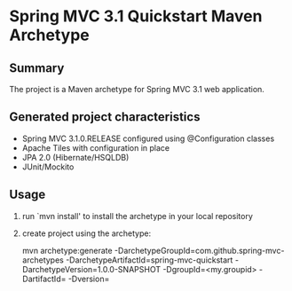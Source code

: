 Spring MVC 3.1 Quickstart Maven Archetype
=========================================

Summary
-------
The project is a Maven archetype for Spring MVC 3.1 web application.

Generated project characteristics
-------------------------
* Spring MVC 3.1.0.RELEASE configured using @Configuration classes
* Apache Tiles with configuration in place
* JPA 2.0 (Hibernate/HSQLDB)
* JUnit/Mockito

Usage
-----
1. run `mvn install' to install the archetype in your local repository
2. create project using the archetype:

    mvn archetype:generate
      -DarchetypeGroupId=com.github.spring-mvc-archetypes
      -DarchetypeArtifactId=spring-mvc-quickstart
      -DarchetypeVersion=1.0.0-SNAPSHOT
      -DgroupId=<my.groupid>
      -DartifactId=<my-artifactId>
      -Dversion=<version>

      